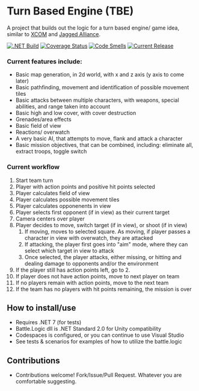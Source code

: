 # Turn Based Engine (TBE)
A project that builds out the logic for a turn based engine/ game idea, similar to [XCOM](https://en.wikipedia.org/wiki/XCOM) and [Jagged Alliance](https://en.wikipedia.org/wiki/Jagged_Alliance_(series)). 

[![.NET Build](https://github.com/samsmithnz/Battle/actions/workflows/dotnet.yml/badge.svg)](https://github.com/samsmithnz/Battle/actions/workflows/dotnet.yml)
[![Coverage Status](https://coveralls.io/repos/github/samsmithnz/Battle/badge.svg?branch=main)](https://coveralls.io/github/samsmithnz/Battle?branch=main)
[![Code Smells](https://sonarcloud.io/api/project_badges/measure?project=samsmithnz_Battle&metric=code_smells)](https://sonarcloud.io/summary/new_code?id=samsmithnz_Battle)
[![Current Release](https://img.shields.io/github/release/samsmithnz/Battle/all.svg)](https://github.com/samsmithnz/Battle/releases)

### Current features include:
- Basic map generation, in 2d world, with x and z axis (y axis to come later)
- Basic pathfinding, movement and identification of possible movement tiles
- Basic attacks between multiple characters, with weapons, special abilities, and range taken into account
- Basic high and low cover, with cover destruction
- Grenades/area effects 
- Basic field of view
- Reactions/ overwatch
- A very basic AI, that attempts to move, flank and attack a character
- Basic mission objectives, that can be combined, including: eliminate all, extract troops, toggle switch

### Current workflow
1. Start team turn
2. Player with action points and positive hit points selected
3. Player calculates field of view
4. Player calculates possible movement tiles
5. Player calculates opponenents in view
6. Player selects first opponent (if in view) as their current target
7. Camera centers over player
8. Player decides to move, switch target (if in view), or shoot (if in view) 
    1. If moving, moves to selected square. As moving, if player passes a character in view with overwatch, they are attacked
    2. If attacking, the player first goes into "aim" mode, where they can select which target in view to attack
    3. Once selected, the player attacks, either missing, or hitting and dealing damage to opponents and/or the environment
9. If the player still has action points left, go to 2.
10. If player does not have action points, move to next player on team
11. If no players remain with action points, move to the next team
12. If the team has no players with hit points remaining, the mission is over

## How to install/use
- Requires .NET 7 (for tests)
- Battle.Logic dll is .NET Standard 2.0 for Unity compatibility
- Codespaces is configured, or you can continue to use Visual Studio
- See tests & scenarios for examples of how to utilize the battle.logic

## Contributions
- Contributions welcome! Fork/Issue/Pull Request. Whatever you are comfortable suggesting.
